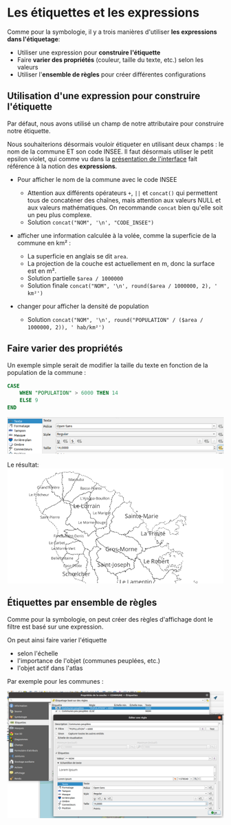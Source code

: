 # Les étiquettes et les expressions

Comme pour la symbologie, il y a trois manières d'utiliser **les expressions dans l'étiquetage**:

* Utiliser une expression pour **construire l'étiquette**
* Faire **varier des propriétés** (couleur, taille du texte, etc.) selon les valeurs
* Utiliser l'**ensemble de règles** pour créer différentes configurations

## Utilisation d'une expression pour construire l'étiquette

Par défaut, nous avons utilisé un champ de notre attributaire pour construire notre étiquette.

Nous souhaiterions désormais vouloir étiqueter en utilisant deux champs : le nom de la commune ET son code INSEE.
Il faut désormais utiliser le petit epsilon violet, qui comme vu dans la [présentation de l'interface](./interface.md)
fait référence à la notion des **expressions**.

* Pour afficher le nom de la commune avec le code INSEE
    * Attention aux différents opérateurs `+`, `||` et `concat()` qui permettent tous de concaténer des chaînes, mais
    attention aux valeurs NULL et aux valeurs mathématiques. On recommande `concat` bien qu'elle soit un peu plus complexe.
    * Solution `concat("NOM", '\n', "CODE_INSEE")`

* afficher une information calculée à la volée, comme la superficie de la commune en km² :
    * La superficie en anglais se dit `area`.
    * La projection de la couche est actuellement en m, donc la surface est en m².
    * Solution partielle `$area / 1000000`
    * Solution finale `concat("NOM", '\n', round($area / 1000000, 2), ' km²')`

* changer pour afficher la densité de population
    * Solution `concat("NOM", '\n', round("POPULATION" / ($area / 1000000, 2)), ' hab/km²')`

## Faire varier des propriétés

Un exemple simple serait de modifier la taille du texte en fonction de la population de la commune :

```sql
CASE
    WHEN "POPULATION" > 6000 THEN 14
    ELSE 9
END
```

![étiquette paramétrée](./media/etiquette_parametre_expression.png)

Le résultat:
![étiquette paramétrée résultat](./media/etiquette_parametre_resultat.png)



## Étiquettes par ensemble de règles

Comme pour la symbologie, on peut créer des règles d'affichage
dont le filtre est basé sur une expression.

On peut ainsi faire varier l'étiquette

* selon l'échelle
* l'importance de l'objet (communes peuplées, etc.)
* l'objet actif dans l'atlas

Par exemple pour les communes :

![étiquette ensemble de règles](./media/etiquette_ensemble_regles.png)
